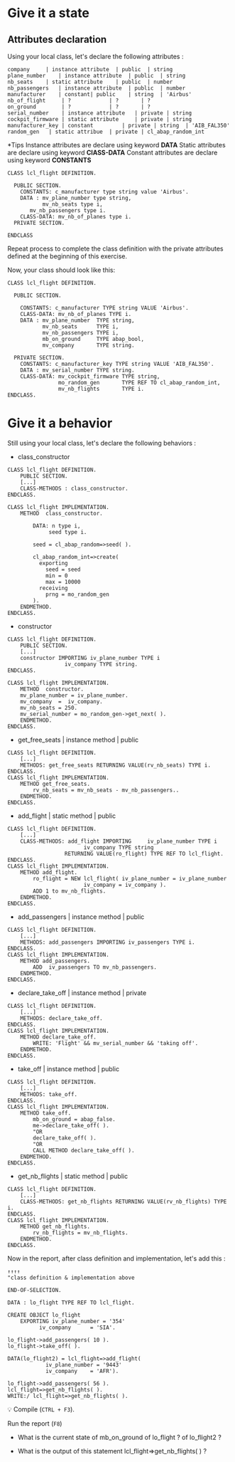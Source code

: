 # Give it a state

## Attributes declaration

Using your local class, let's declare the following attributes :

```
company		| instance attribute  | public  | string
plane_number    | instance attribute  | public  | string
nb_seats 	| static attribute    | public  | number
nb_passengers	| instance attribute  | public	| number
manufacturer	| constant| public    | string  | 'Airbus'
nb_of_flight     | ?    		| ? 	  | ?
on_ground        | ?    		| ? 	  | ?
serial_number    | instance attribute   | private | string
cockpit_firmware | static attribute   	| private | string
manufacturer_key | constant	      	| private | string  | 'AIB_FAL350'
random_gen	 | static attribue	| private | cl_abap_random_int
```

*Tips
Instance attributes are declare using keyword **DATA**
Static attributes are declare using keyword **ClASS-DATA**
Constant attributes are declare using keyword **CONSTANTS**

```
CLASS lcl_flight DEFINITION.

  PUBLIC SECTION.
    CONSTANTS: c_manufacturer type string value 'Airbus'.
    DATA : mv_plane_number type string,
    	   mv_nb_seats type i,
	   mv_nb_passengers type i.
    CLASS-DATA: mv_nb_of_planes type i.
  PRIVATE SECTION.

ENDCLASS
```

Repeat process to complete the class definition with the private attributes defined at the beginning of this exercise.

Now, your class should look like this:

```
CLASS lcl_flight DEFINITION.

  PUBLIC SECTION.
  
    CONSTANTS: c_manufacturer TYPE string VALUE 'Airbus'.
    CLASS-DATA: mv_nb_of_planes TYPE i.
    DATA : mv_plane_number  TYPE string,
           mv_nb_seats      TYPE i,
           mv_nb_passengers TYPE i,
           mb_on_ground     TYPE abap_bool,
           mv_company       TYPE string.
	   
  PRIVATE SECTION.
    CONSTANTS: c_manufacturer_key TYPE string VALUE 'AIB_FAL350'.
    DATA : mv_serial_number TYPE string.
    CLASS-DATA: mv_cockpit_firmware TYPE string,
                mo_random_gen       TYPE REF TO cl_abap_random_int,
                mv_nb_flights       TYPE i.
ENDCLASS.
```

# Give it a behavior

Still using your local class, let's declare the following behaviors :

- class_constructor
```
CLASS lcl_flight DEFINITION.
	PUBLIC SECTION.
	[...]
	CLASS-METHODS : class_constructor.
ENDCLASS.

CLASS lcl_flight IMPLEMENTATION.
	METHOD 	class_constructor.
      
		DATA: n type i,
		     seed type i.

		seed = cl_abap_random=>seed( ).

		cl_abap_random_int=>create(
		  exporting
		    seed = seed
		    min = 0
		    max = 10000
		  receiving
		    prng = mo_random_gen
		).
	ENDMETHOD.
ENDCLASS.
```

- constructor
```
CLASS lcl_flight DEFINITION.
	PUBLIC SECTION.
	[...]
	constructor IMPORTING iv_plane_number TYPE i
			      iv_company TYPE string.
ENDCLASS.

CLASS lcl_flight IMPLEMENTATION.
	METHOD 	constructor.
	mv_plane_number = iv_plane_number.
	mv_company  =  iv_company.
	mv_nb_seats = 250.
	mv_serial_number = mo_random_gen->get_next( ).
	ENDMETHOD.
ENDCLASS.

```

- get_free_seats  | instance method | public
```
CLASS lcl_flight DEFINITION.
	[...]
	METHODS: get_free_seats RETURNING VALUE(rv_nb_seats) TYPE i.
ENDCLASS.
CLASS lcl_flight IMPLEMENTATION.
	METHOD get_free_seats.
		rv_nb_seats = mv_nb_seats - mv_nb_passengers..
	ENDMETHOD.
ENDCLASS.
```

- add_flight	| static method  | public
```
CLASS lcl_flight DEFINITION.
	[...]
	CLASS-METHODS: add_flight IMPORTING  	iv_plane_number TYPE i
 						iv_company TYPE string
				  RETURNING VALUE(ro_flight) TYPE REF TO lcl_flight.
ENDCLASS.
CLASS lcl_flight IMPLEMENTATION.
	METHOD add_flight.
		ro_flight = NEW lcl_flight( iv_plane_number = iv_plane_number
					    iv_company = iv_company ).
		ADD 1 to mv_nb_flights.
	ENDMETHOD.
ENDCLASS.
```

- add_passengers 	| instance method | public
```
CLASS lcl_flight DEFINITION.
	[...]
	METHODS: add_passengers IMPORTING iv_passengers TYPE i.
ENDCLASS.
CLASS lcl_flight IMPLEMENTATION.
	METHOD add_passengers.
		ADD  iv_passengers TO mv_nb_passengers.
	ENDMETHOD.
ENDCLASS.
```

- declare_take_off | instance method | private
```
CLASS lcl_flight DEFINITION.
	[...]
	METHODS: declare_take_off.
ENDCLASS.
CLASS lcl_flight IMPLEMENTATION.
	METHOD declare_take_off.
		WRITE: 'Flight' && mv_serial_number && 'taking off'.
	ENDMETHOD.
ENDCLASS.
```

- take_off	| instance method | public
```
CLASS lcl_flight DEFINITION.
	[...]
	METHODS: take_off.
ENDCLASS.
CLASS lcl_flight IMPLEMENTATION.
	METHOD take_off.
		mb_on_ground = abap_false.
		me->declare_take_off( ).
		"OR
		declare_take_off( ).
		"OR
		CALL METHOD declare_take_off( ).
	ENDMETHOD.
ENDCLASS.
```

- get_nb_flights | static method | public
```
CLASS lcl_flight DEFINITION.
	[...]
	CLASS-METHODS: get_nb_flights RETURNING VALUE(rv_nb_flights) TYPE i.
ENDCLASS.
CLASS lcl_flight IMPLEMENTATION.
	METHOD get_nb_flights.
		rv_nb_flights = mv_nb_flights.
	ENDMETHOD.
ENDCLASS.
```

Now in the report, after class definition and implementation, let's add this :
```
↑↑↑↑
"class definition & implementation above

END-OF-SELECTION.

DATA : lo_flight TYPE REF TO lcl_flight.

CREATE OBJECT lo_flight 
	EXPORTING iv_plane_number = '354'
		  iv_company	  = 'SIA'.
		  
lo_flight->add_passengers( 10 ).
lo_flight->take_off( ).

DATA(lo_flight2) = lcl_flight=>add_flight( 
			iv_plane_number = '9443'
			iv_company	  = 'AFR').
			
lo_flight->add_passengers( 56 ).
lcl_flight=>get_nb_flights( ).
WRITE:/ lcl_flight=>get_nb_flights( ).
```

:bulb: Compile (``` CTRL + F3 ```). 

Run the report (``` F8 ```)

- What is the current state of mb_on_ground of lo_flight ? of lo_flight2 ?

- What is the output of this statement lcl_flight=>get_nb_flights( ) ?
